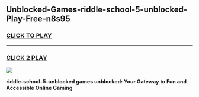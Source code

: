 
## Unblocked-Games-riddle-school-5-unblocked-Play-Free-n8s95
<h3>
<a href="https://premium76.site?title=riddle-school-5-unblocked&ref=17A">CLICK TO PLAY</a></h3>
<hr>

<h3>
<a href="https://premium76.site?title=riddle-school-5-unblocked&ref=17A">CLICK 2 PLAY</a>
  
</h3>

<a href="https://premium76.site?title=riddle-school-5-unblocked&ref=17A"><img src="https://clearcache.store/games.png"></a>


**riddle-school-5-unblocked games unblocked: Your Gateway to Fun and Accessible Online Gaming**

